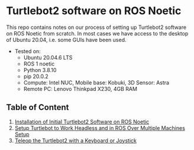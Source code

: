 # Turtlebot2 software on ROS Noetic

This repo contains notes on our process of setting up Turtlebot2 software on ROS Noetic from scratch. In most cases we have access to the desktop of Ubuntu 20.04, i.e. some GUIs have been used.

- Tested on:
  - Ubuntu 20.04.6 LTS
  - ROS 1 noetic
  - Python 3.8.10
  - pip 20.0.2
  - Compute: Intel NUC, Mobile base: Kobuki, 3D Sensor: Astra
  - Remote PC: Lenovo Thinkpad X230, 4GB RAM

## Table of Content

1. [Installation of Initial Turtlebot2 Software on ROS Noetic](https://github.com/ailabspace/turtlebot2-noetic/blob/main/install.md)
2. [Setup Turtlebot to Work Headless and in ROS Over Multiple Machines Setup](https://github.com/ailabspace/turtlebot2-noetic/blob/main/multiplemachines.md)
3. [Teleop the Turtlebot2 with a Keyboard or Joystick](https://github.com/ailabspace/turtlebot2-noetic/blob/main/teleop.md)



